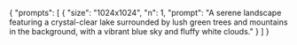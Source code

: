 {
  "prompts": [
    {
      "size": "1024x1024",
      "n": 1,
      "prompt": "A serene landscape featuring a crystal-clear lake surrounded by lush green trees and mountains in the background, with a vibrant blue sky and fluffy white clouds."
    }
  ]
}

